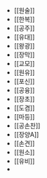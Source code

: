 - [[원술]]
- [[한복]]
- [[공주]]
- [[유대]]
- [[왕광]]
- [[장막]]
- [[교모]]
- [[원유]]
- [[포신]]
- [[공융]]
- [[장초]]
- [[도겸]]
- [[마등]]
- [[공손찬]]
- [[장양A]]
- [[손견]]
- [[원소]]
- [[유비]]
- 